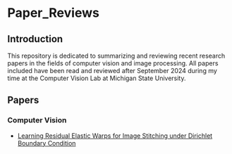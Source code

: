 # Paper_Reviews
## Introduction
This repository is dedicated to summarizing and reviewing recent research papers in the fields of computer vision and image processing. All papers included have been read and reviewed after September 2024 during my time at the Computer Vision Lab at Michigan State University.
## Papers
### Computer Vision
* [Learning Residual Elastic Warps for Image Stitching under Dirichlet Boundary Condition](paper/Learning_Residual_Elastic_Warps_for_Image_Stitching_under_Dirichlet_Boundary_Condition.md)

